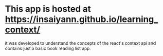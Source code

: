 # This app is hosted at https://insaiyann.github.io/learning_context/

it was developed to understand the concepts of the react's context api and contains just a basic book reading list app.
